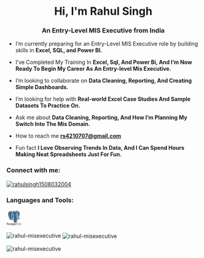 <h1 align="center">Hi, I'm Rahul Singh</h1>
<h3 align="center">An Entry-Level MIS Executive from India</h3>

- I’m currently preparing for an Entry-Level MIS Executive role by building skills in **Excel, SQL, and Power BI.**

- I’ve Completed My Training In **Excel, Sql, And Power Bi, And I’m Now Ready To Begin My Career As An Entry-level Mis Executive.**

- I’m looking to collaborate on **Data Cleaning, Reporting, And Creating Simple Dashboards.**

- I’m looking for help with **Real-world Excel Case Studies And Sample Datasets To Practice On.**

- Ask me about **Data Cleaning, Reporting, And How I’m Planning My Switch Into The Mis Domain.**

- How to reach me **rs4210707@gmail.com**

- Fun fact **I Love Observing Trends In Data, And I Can Spend Hours Making Neat Spreadsheets Just For Fun.**

<h3 align="left">Connect with me:</h3>
<p align="left">
<a href="https://linkedin.com/in/rahulsingh1508032004" target="blank"><img align="center" src="https://raw.githubusercontent.com/rahuldkjain/github-profile-readme-generator/master/src/images/icons/Social/linked-in-alt.svg" alt="rahulsingh1508032004" height="30" width="40" /></a>
</p>

<h3 align="left">Languages and Tools:</h3>
<p align="left"> <a href="https://www.postgresql.org" target="_blank" rel="noreferrer"> <img src="https://raw.githubusercontent.com/devicons/devicon/master/icons/postgresql/postgresql-original-wordmark.svg" alt="postgresql" width="40" height="40"/> </a> </p>

<p><img align="left" src="https://github-readme-stats.vercel.app/api/top-langs?username=rahul-misexecutive&show_icons=true&locale=en&layout=compact" alt="rahul-misexecutive" /></p>

<p>&nbsp;<img align="center" src="https://github-readme-stats.vercel.app/api?username=rahul-misexecutive&show_icons=true&locale=en" alt="rahul-misexecutive" /></p>

<p><img align="center" src="https://github-readme-streak-stats.herokuapp.com/?user=rahul-misexecutive&" alt="rahul-misexecutive" /></p>
